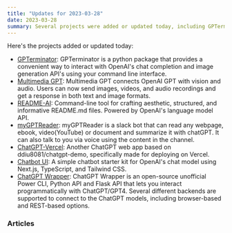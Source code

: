 ```yaml
---
title: "Updates for 2023-03-28"
date: 2023-03-28
summary: Several projects were added or updated today, including GPTerminator, Multimedia GPT, README-AI, myGPTReader, ChatGPT-Vercel, Chatbot UI, and ChatGPT Wrapper, all utilizing OpenAI's language model API.
---
```

Here's the projects added or updated today:

- [GPTerminator](https://github.com/AineeJames/ChatGPTerminator): GPTerminator is a python package that provides a convenient way to interact with OpenAI's chat completion and image generation API's using your command line interface.
- [Multimedia GPT](https://github.com/fengyuli2002/multimedia-gpt): Multimedia GPT connects OpenAI GPT with vision and audio. Users can now send images, videos, and audio recordings and get a response in both text and image formats.
- [README-AI](https://github.com/eli64s/README-AI): Command-line tool for crafting aesthetic, structured, and informative README.md files. Powered by OpenAI's language model API.
- [myGPTReader](https://github.com/madawei2699/myGPTReader): myGPTReader is a slack bot that can read any webpage, ebook, video(YouTube) or document and summarize it with chatGPT. It can also talk to you via voice using the content in the channel.
- [ChatGPT-Vercel](https://github.com/ourongxing/chatgpt-vercel): Another ChatGPT web app based on ddiu8081/chatgpt-demo, specifically made for deploying on Vercel.
- [Chatbot UI](https://github.com/mckaywrigley/chatbot-ui): A simple chatbot starter kit for OpenAI's chat model using Next.js, TypeScript, and Tailwind CSS.
- [ChatGPT Wrapper](https://github.com/mmabrouk/chatgpt-wrapper): ChatGPT Wrapper is an open-source unofficial Power CLI, Python API and Flask API that lets you interact programmatically with ChatGPT/GPT4. Several different backends are supported to connect to the ChatGPT models, including browser-based and REST-based options.

### Articles

